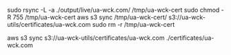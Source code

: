 sudo rsync -L -a ./output/live/ua-wck.com/ /tmp/ua-wck-cert
sudo chmod -R 755 /tmp/ua-wck-cert
aws s3 sync /tmp/ua-wck-cert/ s3://ua-wck-utils/certificates/ua-wck.com
sudo rm -r /tmp/ua-wck-cert



aws s3 sync s3://ua-wck-utils/certificates/ua-wck.com ./certificates/ua-wck.com